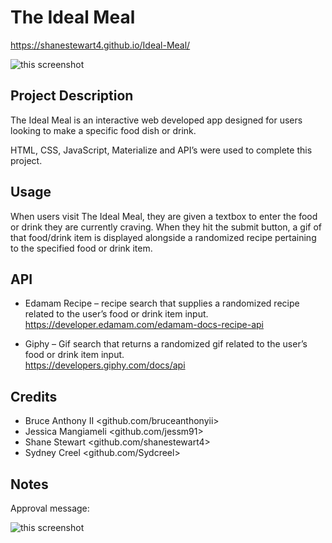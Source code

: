 # The Ideal Meal

https://shanestewart4.github.io/Ideal-Meal/


![this screenshot](https://github.com/shanestewart4/Project-1/blob/jess/assets/images/screenshot.png)


## Project Description

The Ideal Meal is an interactive web developed app designed for users looking to make a specific food dish or drink.

HTML, CSS, JavaScript, Materialize and API’s were used to complete this project.

## Usage

When users visit The Ideal Meal, they are given a textbox to enter the food or drink they are currently craving. When they hit the submit button, a gif of that food/drink item is displayed alongside a randomized recipe pertaining to the specified food or drink item.

## API

* Edamam Recipe – recipe search that supplies a randomized recipe related to the user’s food or drink item input.
<br>https://developer.edamam.com/edamam-docs-recipe-api

* Giphy – Gif search that returns a randomized gif related to the user’s food or drink item input.
<br>https://developers.giphy.com/docs/api

## Credits

* Bruce Anthony II <github.com/bruceanthonyii>
* Jessica Mangiameli <github.com/jessm91>
* Shane Stewart <github.com/shanestewart4>
* Sydney Creel <github.com/Sydcreel>

## Notes

Approval message:

![this screenshot](https://github.com/shanestewart4/Project-1/blob/jess/assets/images/approval.png)

